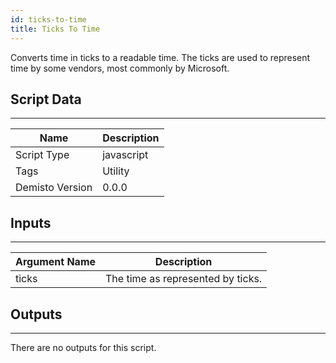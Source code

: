 ```yaml
---
id: ticks-to-time
title: Ticks To Time
---
```


Converts time in ticks to a readable time. The ticks are used to represent time by some vendors, most commonly by Microsoft. 
## Script Data
---

| **Name** | **Description** |
| --- | --- |
| Script Type | javascript |
| Tags | Utility |
| Demisto Version | 0.0.0 |

## Inputs
---

| **Argument Name** | **Description** |
| --- | --- |
| ticks | The time as represented by ticks. |

## Outputs
---
There are no outputs for this script.
